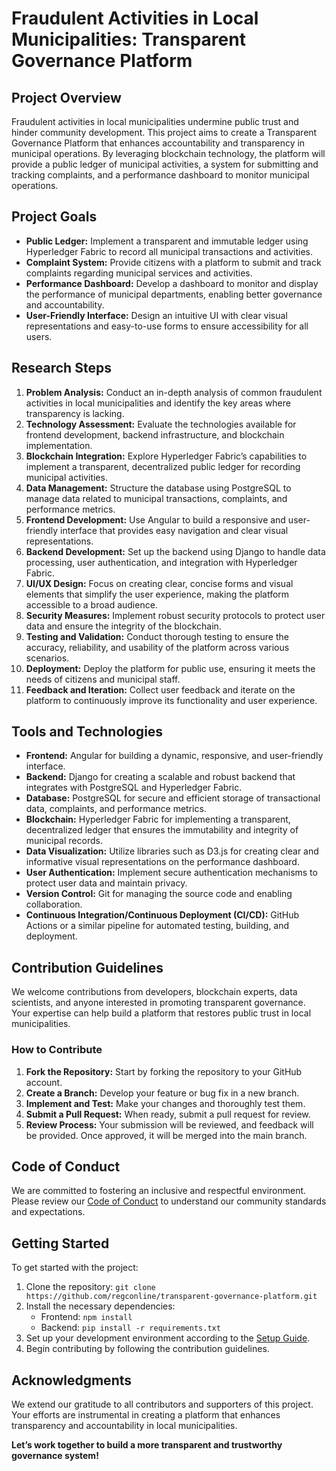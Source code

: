 Fraudulent Activities in Local Municipalities: Transparent Governance Platform
==============================================================================

Project Overview
----------------

Fraudulent activities in local municipalities undermine public trust and hinder community development. This project aims to create a Transparent Governance Platform that enhances accountability and transparency in municipal operations. By leveraging blockchain technology, the platform will provide a public ledger of municipal activities, a system for submitting and tracking complaints, and a performance dashboard to monitor municipal operations.

Project Goals
-------------

*   **Public Ledger:** Implement a transparent and immutable ledger using Hyperledger Fabric to record all municipal transactions and activities.
*   **Complaint System:** Provide citizens with a platform to submit and track complaints regarding municipal services and activities.
*   **Performance Dashboard:** Develop a dashboard to monitor and display the performance of municipal departments, enabling better governance and accountability.
*   **User-Friendly Interface:** Design an intuitive UI with clear visual representations and easy-to-use forms to ensure accessibility for all users.

Research Steps
--------------

1.  **Problem Analysis:** Conduct an in-depth analysis of common fraudulent activities in local municipalities and identify the key areas where transparency is lacking.
2.  **Technology Assessment:** Evaluate the technologies available for frontend development, backend infrastructure, and blockchain implementation.
3.  **Blockchain Integration:** Explore Hyperledger Fabric’s capabilities to implement a transparent, decentralized public ledger for recording municipal activities.
4.  **Data Management:** Structure the database using PostgreSQL to manage data related to municipal transactions, complaints, and performance metrics.
5.  **Frontend Development:** Use Angular to build a responsive and user-friendly interface that provides easy navigation and clear visual representations.
6.  **Backend Development:** Set up the backend using Django to handle data processing, user authentication, and integration with Hyperledger Fabric.
7.  **UI/UX Design:** Focus on creating clear, concise forms and visual elements that simplify the user experience, making the platform accessible to a broad audience.
8.  **Security Measures:** Implement robust security protocols to protect user data and ensure the integrity of the blockchain.
9.  **Testing and Validation:** Conduct thorough testing to ensure the accuracy, reliability, and usability of the platform across various scenarios.
10.  **Deployment:** Deploy the platform for public use, ensuring it meets the needs of citizens and municipal staff.
11.  **Feedback and Iteration:** Collect user feedback and iterate on the platform to continuously improve its functionality and user experience.

Tools and Technologies
----------------------

*   **Frontend:** Angular for building a dynamic, responsive, and user-friendly interface.
*   **Backend:** Django for creating a scalable and robust backend that integrates with PostgreSQL and Hyperledger Fabric.
*   **Database:** PostgreSQL for secure and efficient storage of transactional data, complaints, and performance metrics.
*   **Blockchain:** Hyperledger Fabric for implementing a transparent, decentralized ledger that ensures the immutability and integrity of municipal records.
*   **Data Visualization:** Utilize libraries such as D3.js for creating clear and informative visual representations on the performance dashboard.
*   **User Authentication:** Implement secure authentication mechanisms to protect user data and maintain privacy.
*   **Version Control:** Git for managing the source code and enabling collaboration.
*   **Continuous Integration/Continuous Deployment (CI/CD):** GitHub Actions or a similar pipeline for automated testing, building, and deployment.

Contribution Guidelines
-----------------------

We welcome contributions from developers, blockchain experts, data scientists, and anyone interested in promoting transparent governance. Your expertise can help build a platform that restores public trust in local municipalities.

### How to Contribute

1.  **Fork the Repository:** Start by forking the repository to your GitHub account.
2.  **Create a Branch:** Develop your feature or bug fix in a new branch.
3.  **Implement and Test:** Make your changes and thoroughly test them.
4.  **Submit a Pull Request:** When ready, submit a pull request for review.
5.  **Review Process:** Your submission will be reviewed, and feedback will be provided. Once approved, it will be merged into the main branch.

Code of Conduct
---------------

We are committed to fostering an inclusive and respectful environment. Please review our [Code of Conduct](CODE_OF_CONDUCT.md) to understand our community standards and expectations.

Getting Started
---------------

To get started with the project:

1.  Clone the repository: `git clone https://github.com/regconline/transparent-governance-platform.git`
2.  Install the necessary dependencies:
    *   Frontend: `npm install`
    *   Backend: `pip install -r requirements.txt`
3.  Set up your development environment according to the [Setup Guide](SETUP_GUIDE.md).
4.  Begin contributing by following the contribution guidelines.

Acknowledgments
---------------

We extend our gratitude to all contributors and supporters of this project. Your efforts are instrumental in creating a platform that enhances transparency and accountability in local municipalities.

**Let’s work together to build a more transparent and trustworthy governance system!**
